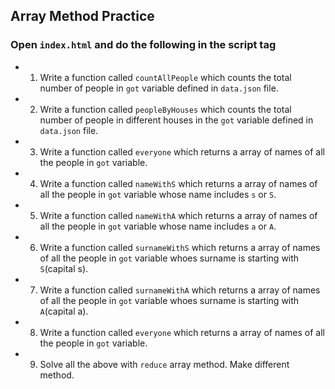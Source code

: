 ## Array Method Practice

### Open `index.html` and do the following in the script tag
- 1. Write a function called `countAllPeople` which counts the total number of people in `got` variable defined in `data.json` file.

- 2. Write a function called `peopleByHouses` which counts the total number of people in different houses in the `got` variable defined in `data.json` file.

- 3. Write a function called `everyone` which returns a array of names of all the people in `got` variable.

- 4. Write a function called `nameWithS` which returns a array of names of all the people in `got` variable whose name includes `s` or `S`.

- 5. Write a function called `nameWithA` which returns a array of names of all the people in `got` variable whose name includes `a` or `A`.

- 6. Write a function called `surnameWithS` which returns a array of names of all the people in `got` variable whoes surname is starting with `S`(capital s).

- 7. Write a function called `surnameWithA` which returns a array of names of all the people in `got` variable whoes surname is starting with `A`(capital a).

- 8. Write a function called `everyone` which returns a array of names of all the people in `got` variable.

- 9. Solve all the above with `reduce` array method. Make different method.
